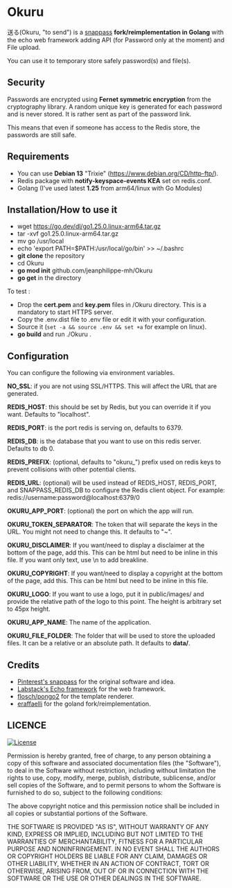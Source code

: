 # Okuru
送る(Okuru, "to send") is a [snappass](https://github.com/pinterest/snappass) **fork/reimplementation in Golang** with the echo web framework adding API (for Password only at the moment) and File upload.

You can use it to temporary store safely password(s) and file(s).

## Security

Passwords are encrypted using **Fernet symmetric encryption** from the cryptography library. A random unique key is generated for each password and is never stored.
It is rather sent as part of the password link. 

This means that even if someone has access to the Redis store, the passwords are still safe.

## Requirements

* You can use **Debian 13** "Trixie" (https://www.debian.org/CD/http-ftp/).
* Redis package with **notify-keyspace-events KEA** set on redis.conf.
* Golang (I've used latest **1.25** from arm64/linux with Go Modules)

## Installation/How to use it

* wget https://go.dev/dl/go1.25.0.linux-arm64.tar.gz
* tar -xvf go1.25.0.linux-arm64.tar.gz
* mv go /usr/local
* echo 'export PATH=$PATH:/usr/local/go/bin' >> ~/.bashrc
* **git clone** the repository
* cd Okuru
* **go mod init** github.com/jeanphilippe-mh/Okuru
* **go get** in the directory

To test :
* Drop the **cert.pem** and **key.pem** files in /Okuru directory. This is a mandatory to start HTTPS server.
* Copy the .env.dist file to .env file or edit it with your configuration. 
* Source it (``set -a && source .env && set +a`` for example on linux).
* **go build** and run ./Okuru .

## Configuration

You can configure the following via environment variables.

**NO_SSL**: if you are not using SSL/HTTPS. This will affect the URL that are generated.

**REDIS_HOST**: this should be set by Redis, but you can override it if you want. Defaults to "localhost".

**REDIS_PORT**: is the port redis is serving on, defaults to 6379.

**REDIS_DB**: is the database that you want to use on this redis server. Defaults to db 0.

**REDIS_PREFIX**: (optional, defaults to "okuru_") prefix used on redis keys to prevent collisions with other potential clients.

**REDIS_URL**: (optional) will be used instead of REDIS_HOST, REDIS_PORT, and SNAPPASS_REDIS_DB to configure the Redis client object. For example: redis://username:password@localhost:6379/0

**OKURU_APP_PORT**: (optional) the port on which the app will run.

**OKURU_TOKEN_SEPARATOR**: The token that will separate the keys in the URL. You might not need to change this. It defaults to "~".

**OKURU_DISCLAIMER**: If you want/need to display a disclaimer at the bottom of the page, add this. This can be html but need to be inline in this file. If you want only text, use \n to add breakline.

**OKURU_COPYRIGHT**: If you want/need to display a copyright at the bottom of the page, add this. This can be html but need to be inline in this file.

**OKURU_LOGO**: If you want to use a logo, put it in public/images/ and provide the relative path of the logo to this point. The height is arbitrary set to 45px height.

**OKURU_APP_NAME**: The name of the application.

**OKURU_FILE_FOLDER**: The folder that will be used to store the uploaded files. It can be a relative or an absolute path. It defaults to **data/**.

## Credits

* [Pinterest's snappass](https://github.com/pinterest/snappass) for the original software and idea.
* [Labstack's Echo framework](https://github.com/labstack/echo) for the web framework.
* [flosch/pongo2](https://github.com/flosch/pongo2) for the template renderer.
* [eraffaelli](https://github.com/eraffaelli/Okuru) for the goland fork/reimplementation.

## LICENCE

[![License](http://img.shields.io/badge/license-mit-blue.svg?style=flat-square)](https://raw.githubusercontent.com/labstack/echo/master/LICENSE)

Permission is hereby granted, free of charge, to any person obtaining a copy of this software and associated documentation files (the "Software"), to deal in the Software without restriction, including without limitation the rights to use, copy, modify, merge, publish, distribute, sublicense, and/or sell copies of the Software, and to permit persons to whom the Software is furnished to do so, subject to the following conditions:

The above copyright notice and this permission notice shall be included in all copies or substantial portions of the Software.

THE SOFTWARE IS PROVIDED "AS IS", WITHOUT WARRANTY OF ANY KIND, EXPRESS OR IMPLIED, INCLUDING BUT NOT LIMITED TO THE WARRANTIES OF MERCHANTABILITY, FITNESS FOR A PARTICULAR PURPOSE AND NONINFRINGEMENT. IN NO EVENT SHALL THE AUTHORS OR COPYRIGHT HOLDERS BE LIABLE FOR ANY CLAIM, DAMAGES OR OTHER LIABILITY, WHETHER IN AN ACTION OF CONTRACT, TORT OR OTHERWISE, ARISING FROM, OUT OF OR IN CONNECTION WITH THE SOFTWARE OR THE USE OR OTHER DEALINGS IN THE SOFTWARE.


